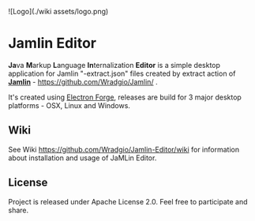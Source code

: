![Logo](./wiki assets/logo.png)

# Jamlin Editor

**Ja**va **M**arkup **L**anguage **In**ternalization **Editor** is a simple desktop application for Jamlin "-extract.json" files created by extract action of [**Jamlin**](https://github.com/Wradgio/Jamlin/) - https://github.com/Wradgio/Jamlin/ .

It's created using [Electron Forge](https://electronforge.io/), releases are build for 3 major desktop platforms - OSX, Linux and Windows.

## Wiki

See Wiki https://github.com/Wradgio/Jamlin-Editor/wiki for information about installation and usage of JaMLin Editor.

## License
Project is released under Apache License 2.0. Feel free to participate and share.
